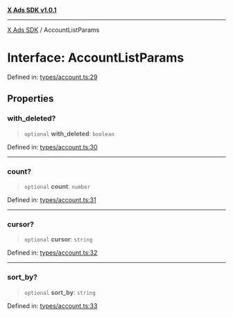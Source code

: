 [**X Ads SDK v1.0.1**](../README.md)

***

[X Ads SDK](../globals.md) / AccountListParams

# Interface: AccountListParams

Defined in: [types/account.ts:29](https://github.com/kage1020/x-ads-sdk/blob/main/src/types/account.ts#L29)

## Properties

### with\_deleted?

> `optional` **with\_deleted**: `boolean`

Defined in: [types/account.ts:30](https://github.com/kage1020/x-ads-sdk/blob/main/src/types/account.ts#L30)

***

### count?

> `optional` **count**: `number`

Defined in: [types/account.ts:31](https://github.com/kage1020/x-ads-sdk/blob/main/src/types/account.ts#L31)

***

### cursor?

> `optional` **cursor**: `string`

Defined in: [types/account.ts:32](https://github.com/kage1020/x-ads-sdk/blob/main/src/types/account.ts#L32)

***

### sort\_by?

> `optional` **sort\_by**: `string`

Defined in: [types/account.ts:33](https://github.com/kage1020/x-ads-sdk/blob/main/src/types/account.ts#L33)
